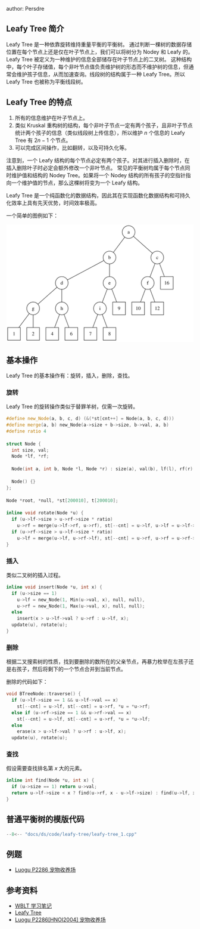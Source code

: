 author: Persdre

## Leafy Tree 简介

Leafy Tree 是一种依靠旋转维持重量平衡的平衡树。
通过判断一棵树的数据存储位置在每个节点上还是仅在叶子节点上，我们可以将树分为 Nodey 和 Leafy 的。Leafy Tree 被定义为一种维护的信息全部储存在叶子节点上的二叉树。
这种结构中，每个叶子存储值，每个非叶节点值负责维护树的形态而不维护树的信息，但通常会维护孩子信息，从而加速查询。线段树的结构属于一种 Leafy Tree。所以 Leafy Tree 也被称为平衡线段树。

## Leafy Tree 的特点

1.  所有的信息维护在叶子节点上。
2.  类似 Kruskal 重构树的结构，每个非叶子节点一定有两个孩子，且非叶子节点统计两个孩子的信息（类似线段树上传信息），所以维护 $n$ 个信息的 Leafy Tree 有 $2n-1$ 个节点。
3.  可以完成区间操作，比如翻转，以及可持久化等。

注意到，一个 Leafy 结构的每个节点必定有两个孩子。对其进行插入删除时，在插入删除叶子时必定会额外修改一个非叶节点。
常见的平衡树均属于每个节点同时维护值和结构的 Nodey Tree。如果将一个 Nodey 结构的所有孩子的空指针指向一个维护值的节点，那么这棵树将变为一个 Leafy 结构。

Leafy Tree 是一个纯函数化的数据结构，因此其在实现函数化数据结构和可持久化效率上具有先天优势，时间效率极高。

一个简单的图例如下：

![](images/leafy-tree-1.svg)

## 基本操作

Leafy Tree 的基本操作有：旋转，插入，删除，查找。

### 旋转

Leafy Tree 的旋转操作类似于替罪羊树，仅需一次旋转。

```cpp
#define new_Node(a, b, c, d) (&(*st[cnt++] = Node(a, b, c, d)))
#define merge(a, b) new_Node(a->size + b->size, b->val, a, b)
#define ratio 4

struct Node {
  int size, val;
  Node *lf, *rf;

  Node(int a, int b, Node *l, Node *r) : size(a), val(b), lf(l), rf(r) {}

  Node() {}
};

Node *root, *null, *st[200010], t[200010];

inline void rotate(Node *u) {
  if (u->lf->size > u->rf->size * ratio)
    u->rf = merge(u->lf->rf, u->rf), st[--cnt] = u->lf, u->lf = u->lf->lf;
  if (u->rf->size > u->lf->size * ratio)
    u->lf = merge(u->lf, u->rf->lf), st[--cnt] = u->rf, u->rf = u->rf->rf;
}
```

### 插入

类似二叉树的插入过程。

```cpp
inline void insert(Node *u, int x) {
  if (u->size == 1)
    u->lf = new_Node(1, Min(u->val, x), null, null),
    u->rf = new_Node(1, Max(u->val, x), null, null);
  else
    insert(x > u->lf->val ? u->rf : u->lf, x);
  update(u), rotate(u);
}
```

### 删除

根据二叉搜索树的性质，找到要删除的数所在的父亲节点，再暴力枚举在左孩子还是右孩子，然后将剩下的一个节点合并到当前节点。

删除的代码如下：

```cpp
void BTreeNode::traverse() {
  if (u->lf->size == 1 && u->lf->val == x)
    st[--cnt] = u->lf, st[--cnt] = u->rf, *u = *u->rf;
  else if (u->rf->size == 1 && u->rf->val == x)
    st[--cnt] = u->lf, st[--cnt] = u->rf, *u = *u->lf;
  else
    erase(x > u->lf->val ? u->rf : u->lf, x);
  update(u), rotate(u);
```

### 查找

假设需要查找排名第 $x$ 大的元素。

```cpp
inline int find(Node *u, int x) {
  if (u->size == 1) return u->val;
  return u->lf->size < x ? find(u->rf, x - u->lf->size) : find(u->lf, x);
}
```

## 普通平衡树的模版代码

```cpp
--8<-- "docs/ds/code/leafy-tree/leafy-tree_1.cpp"
```

## 例题

-   [Luogu P2286 宠物收养场](https://www.luogu.com.cn/problem/P2286)

## 参考资料

-   [WBLT 学习笔记](https://shiroi-he.gitee.io/blog/2020/07/23/WBLT%E5%AD%A6%E4%B9%A0%E7%AC%94%E8%AE%B0/)
-   [Leafy Tree](https://www.cnblogs.com/onionQAQ/p/10979867.html)
-   [Luogu P2286\[HNOI2004\] 宠物收养场](https://www.programminghunter.com/article/64011263567/)
